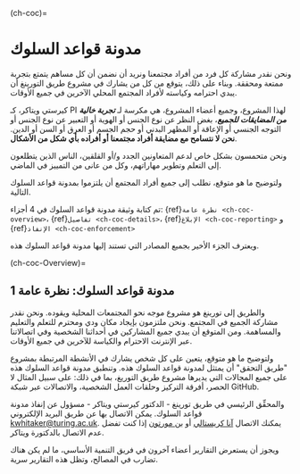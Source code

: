 (ch-coc)=
# مدونة قواعد السلوك

ونحن نقدر مشاركة كل فرد من أفراد مجتمعنا ونريد أن نضمن أن كل مساهم يتمتع بتجربة ممتعة ومحققة. وبناء على ذلك، يتوقع من كل من يشارك في مشروع طريق التورينغ أن يبدي احترامه وكياسته لأفراد المجتمع المحلي الآخرين في جميع الأوقات.

كيرستي ويتاكر، كـ PI لهذا المشروع، وجميع أعضاء المشروع، هي مكرسة لـ ***تجربة خالية من المضايقات للجميع***، بغض النظر عن نوع الجنس أو الهوية أو التعبير عن نوع الجنس أو التوجه الجنسي أو الإعاقة أو المظهر البدني أو حجم الجسم أو العرق أو السن أو الدين. **نحن لا نتسامح مع مضايقة أفراد مجتمعنا أو أفراده بأي شكل من الأشكال**.

ونحن متحمسون بشكل خاص لدعم المتعاونين الجدد و/أو القلقين، الناس الذين يتطلعون إلى التعلم وتطوير مهاراتهم، وكل من عانى من التمييز في الماضي.

ولتوضيح ما هو متوقع، نطلب إلى جميع أفراد المجتمع أن يلتزموا بمدونة قواعد السلوك التالية.

تم كتابة وثيقة مدونة قواعد السلوك في 4 أجزاء: {ref}`نظرة عامة <ch-coc-overview>`، {ref}`تفاصيل <ch-coc-details>`، {ref}`الإبلاغ <ch-coc-reporting>` و {ref}`الإنفاذ <ch-coc-enforcement>`

ويعترف الجزء الأخير بجميع المصادر التي تستند إليها مدونة قواعد السلوك هذه.

(ch-coc-Overview)=
## 1 مدونة قواعد السلوك: نظرة عامة

والطريق إلى تورينغ هو مشروع موجه نحو المجتمعات المحلية ويقوده. ونحن نقدر مشاركة الجميع في المجتمع. ونحن ملتزمون بإيجاد مكان ودي ومحترم للتعلم والتعليم والمساهمة. ومن المتوقع أن يبدي جميع المشاركين في أحداثنا الشخصية وفي اتصالاتنا عبر الإنترنت الاحترام والكياسة للآخرين في جميع الأوقات.

ولتوضيح ما هو متوقع، يتعين على كل شخص يشارك في الأنشطة المرتبطة بمشروع "طريق التحقق" أن يمتثل لمدونة قواعد السلوك هذه. وتنطبق مدونة قواعد السلوك هذه على جميع المجالات التي يديرها مشروع طريق التوريغ، بما في ذلك: على سبيل المثال لا الحصر، أفرقة التركيز وحلقات العمل الشخصية، والاتصالات عبر شبكة GitHub.

والمحقِّق الرئيسي في طريق تورينغ - الدكتور كيرستي ويتاكر - مسؤول عن إنفاذ مدونة قواعد السلوك. يمكن الاتصال بها عن طريق البريد الإلكتروني [kwhitaker@turing.ac.uk](mailto:kwhitaker@turing.ac.uk). يمكنك الاتصال [آنا كريستالي](mailto:a.krystalli@sheffield.ac.uk) أو [بن مورتون](mailto:bmurton@turing.ac.uk) إذا كنت تفضل عدم الاتصال بالدكتورة ويتاكر.

ويجوز أن يستعرض التقارير أعضاء آخرون في فريق التنمية الأساسي، ما لم يكن هناك تضارب في المصالح، وتظل هذه التقارير سرية.
